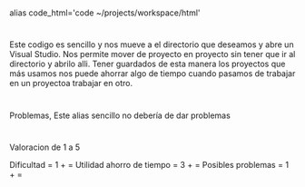 # ##########################
alias code_html='code ~/projects/workspace/html'

# #######################

Este codigo es sencillo y nos mueve a el directorio que deseamos y abre un Visual Studio.
 Nos permite mover de proyecto en proyecto sin tener que ir al directorio y abrilo alli. 
 Tener guardados de esta manera los proyectos que más usamos nos puede ahorrar algo de tiempo cuando pasamos de trabajar en un proyectoa  trabajar en otro.
 
 # ########################
 
Problemas, Este alias sencillo no debería de dar problemas


# #####################
Valoracion de 1 a 5

Dificultad = 1 + =
Utilidad ahorro de tiempo = 3 + =
Posibles problemas = 1 + =
 
   
